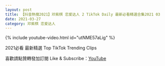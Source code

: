 ```yaml
---
layout: post
title: 【抖音熱搜2021】邓紫棋 恋爱达人 2 TikTok Daily 最新必看精選合集2021 03 27
date: 2021-03-27
category: 邓紫棋 恋爱达人
---
```


{% include youtube-video.html id="utNME57aLig" %}

2021必看 最新精選 Top TikTok Trending Clips

喜歡請點贊轉發加訂閱 Like & Subscribe：[YouTube](https://www.youtube.com/channel/UCAoR7VcanIPd04uEq_GIylA/videos)

